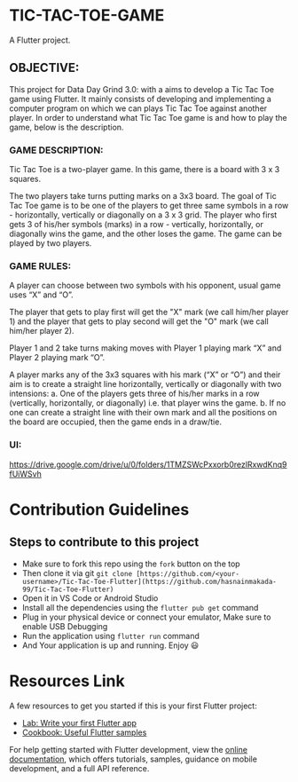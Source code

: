 # TIC-TAC-TOE-GAME

A Flutter project.

## OBJECTIVE:
This project for Data Day Grind 3.0:  with a aims to develop a Tic Tac Toe game using Flutter. It mainly consists of developing and implementing a computer program on which we can  plays Tic Tac Toe against another player.
In order to understand what Tic Tac Toe game is and how to play the game, below is the description.

### GAME DESCRIPTION:
Tic Tac Toe is a two-player game. In this game, there is a board with 3 x 3 squares.

The two players take turns putting marks on a 3x3 board. The goal of Tic Tac Toe game is to be one of the players to get three same symbols in a row - horizontally, vertically or diagonally on a 3 x 3 grid. The player who first gets 3 of his/her symbols (marks) in a row - vertically, horizontally, or diagonally wins the game, and the other loses the game. The game can be played by two players. 

### GAME RULES:
A player can choose between two symbols with his opponent, usual game uses “X” and “O”.

The player that gets to play first will get the "X" mark (we call him/her player 1) and the player that gets to play second will get the "O" mark (we call him/her player 2).

Player 1 and 2 take turns making moves with Player 1 playing mark “X” and Player 2 playing mark “O”.

A player marks any of the 3x3 squares with his mark (“X” or “O”) and their aim is to create a straight line horizontally, vertically or diagonally with two intensions:
a. One of the players gets three of his/her marks in a row (vertically, horizontally, or diagonally) i.e. that player wins the game.
b. If no one can create a straight line with their own mark and all the positions on the board are occupied, then the game ends in a draw/tie.

### UI:
https://drive.google.com/drive/u/0/folders/1TMZSWcPxxorb0rezlRxwdKnq9fUiWSvh
# Contribution Guidelines

## Steps to contribute to this project

- Make sure to fork this repo using the `fork` button on the top
- Then clone it via git `git clone [https://github.com/<your-username>/Tic-Tac-Toe-Flutter](https://github.com/hasnainmakada-99/Tic-Tac-Toe-Flutter)`
- Open it in VS Code or Android Studio
- Install all the dependencies using the `flutter pub get` command
- Plug in your physical device or connect your emulator, Make sure to enable USB Debugging
- Run the application using `flutter run` command
- And Your application is up and running. Enjoy 😃

# Resources Link 
A few resources to get you started if this is your first Flutter project:

- [Lab: Write your first Flutter app](https://docs.flutter.dev/get-started/codelab)
- [Cookbook: Useful Flutter samples](https://docs.flutter.dev/cookbook)

For help getting started with Flutter development, view the
[online documentation](https://docs.flutter.dev/), which offers tutorials,
samples, guidance on mobile development, and a full API reference.

